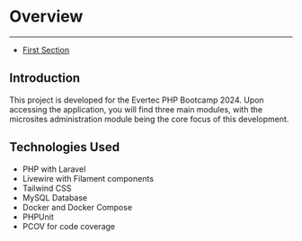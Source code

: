 # Overview

---

- [First Section](#section-1)

<a name="section-1"></a>
## Introduction

This project is developed for the Evertec PHP Bootcamp 2024. Upon accessing the application, you will find three main modules, with the microsites administration module being the core focus of this development.

## Technologies Used
- PHP with Laravel
- Livewire with Filament components
- Tailwind CSS
- MySQL Database
- Docker and Docker Compose
- PHPUnit
- PCOV for code coverage